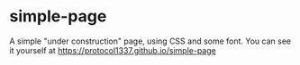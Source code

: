 # simple-page
A simple "under construction" page, using CSS and some font.
You can see it yourself at https://protocol1337.github.io/simple-page
